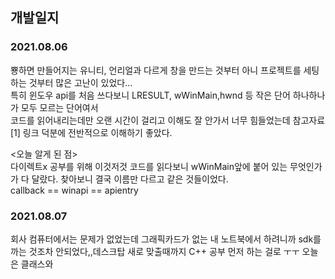 
## 개발일지

### 2021.08.06
  뿅하면 만들어지는 유니티, 언리얼과 다르게 창을 만드는 것부터 아니 프로젝트를 세팅하는 것부터 많은 고난이 있었다...<br>
  특히 윈도우 api를 처음 쓰다보니 LRESULT, wWinMain,hwnd 등 작은 단어 하나하나가 모두 모르는 단어여서 <br>
  코드를 읽어내리는데만 오랜 시간이 걸리고 이해도 잘 안가서 너무 힘들었는데 참고자료[1] 링크 덕분에 전반적으로 이해하기 좋았다.<br>
  
  <오늘 알게 된 점><br>
    다이렉트x 공부를 위해 이것저것 코드를 읽다보니 wWinMain앞에 붙어 있는 무엇인가가 다 달랐다. 찾아보니 결국 이름만 다르고 같은 것들이었다.<br>
    callback == winapi == apientry
    
### 2021.08.07
  회사 컴퓨터에서는 문제가 없었는데 그래픽카드가 없는 내 노트북에서 하려니까 sdk를 까는 것조차 안되었다,,데스크탑 새로 맞출때까지 C++ 공부 먼저 하는 걸로 ㅜㅜ
  오늘은 클래스와 
